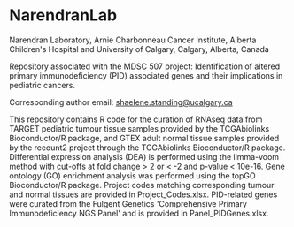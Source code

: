 # NarendranLab

Narendran Laboratory, Arnie Charbonneau Cancer Institute, Alberta Children's Hospital and University of Calgary, Calgary, Alberta, Canada

Repository associated with the MDSC 507 project: Identification of altered primary immunodeficiency (PID) associated genes and their implications in pediatric cancers.

Corresponding author email: shaelene.standing@ucalgary.ca

This repository contains R code for the curation of RNAseq data from TARGET pediatric tumour tissue samples provided by the TCGAbiolinks Bioconductor/R package, and GTEX adult normal tissue samples provided by the recount2 project through the TCGAbiolinks Bioconductor/R package. Differential expression analysis (DEA) is performed using the limma-voom method with cut-offs at fold change > 2 or < -2 and p-value < 10e-16. Gene ontology (GO) enrichment analysis was performed using the topGO Bioconductor/R package. Project codes matching corresponding tumour and normal tissues are provided in Project_Codes.xlsx. PID-related genes were curated from the Fulgent Genetics 'Comprehensive Primary Immunodeficiency NGS Panel' and is provided in Panel_PIDGenes.xlsx.

